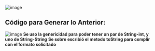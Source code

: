 ![image](https://github.com/user-attachments/assets/5882abe5-43cb-4868-add8-76a7a24d4c9c)
## Código para Generar lo Anterior:
![image](https://github.com/user-attachments/assets/66a517b5-34f2-479e-87bd-16d0907b7be4)
**Se uso la genericidad para poder tener un par de String-int, y uno de String-String**
**Se sobre escribió el metodo toString para complir con el formato solicitado**
